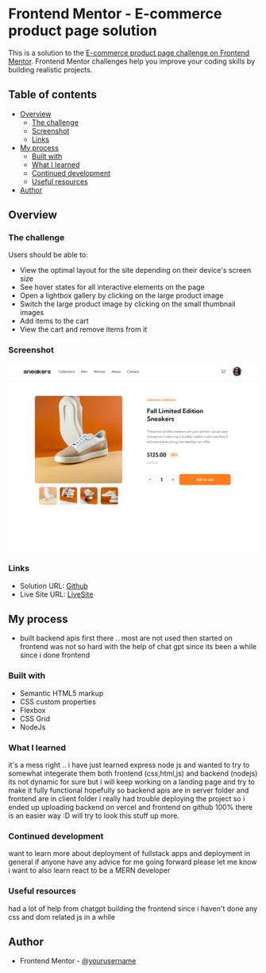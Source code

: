 # Frontend Mentor - E-commerce product page solution

This is a solution to the [E-commerce product page challenge on Frontend Mentor](https://www.frontendmentor.io/challenges/ecommerce-product-page-UPsZ9MJp6). Frontend Mentor challenges help you improve your coding skills by building realistic projects.

## Table of contents

- [Overview](#overview)
  - [The challenge](#the-challenge)
  - [Screenshot](#screenshot)
  - [Links](#links)
- [My process](#my-process)
  - [Built with](#built-with)
  - [What I learned](#what-i-learned)
  - [Continued development](#continued-development)
  - [Useful resources](#useful-resources)
- [Author](#author)

## Overview

### The challenge

Users should be able to:

- View the optimal layout for the site depending on their device's screen size
- See hover states for all interactive elements on the page
- Open a lightbox gallery by clicking on the large product image
- Switch the large product image by clicking on the small thumbnail images
- Add items to the cart
- View the cart and remove items from it

### Screenshot

![Desktop](./images/screenshot.png)

### Links

- Solution URL: [Github](https://github.com/nas22663/E-Commerce-V1-FullStack/tree/master/Client)
- Live Site URL: [LiveSite](https://nas22663.github.io/E-Commerce-V1-FullStack/Client/html/product-details.html)

## My process

- built backend apis first there .. most are not used then started on frontend was not so hard with the help of chat gpt since its been a while since i done frontend

### Built with

- Semantic HTML5 markup
- CSS custom properties
- Flexbox
- CSS Grid
- NodeJs

### What I learned

it's a mess right .. i have just learned express node js and wanted to try to somewhat integerate them both frontend (css,html,js) and backend (nodejs) its not dynamic for sure but i will keep working on a landing page and try to make it fully functional hopefully
so backend apis are in server folder and frontend are in client folder
i really had trouble deploying the project so i ended up uploading backend on vercel and frontend on github 100% there is an easier way :D will try to look this stuff up more.

### Continued development

want to learn more about deployment of fullstack apps and deployment in general if anyone have any advice for me going forward please let me know
i want to also learn react to be a MERN developer

### Useful resources

had a lot of help from chatgpt building the frontend since i haven't done any css and dom related js in a while

## Author

- Frontend Mentor - [@yourusername](https://www.frontendmentor.io/profile/nas22663)
